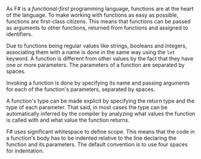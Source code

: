 As F# is a _functional-first_ programming language, functions are at the heart of the language. To make working with functions as easy as possible, functions are first-class citizens. This means that functions can be passed as arguments to other functions, returned from functions and assigned to identifiers.

Due to functions being regular values like strings, booleans and integers, associating them with a name is done in the same way using the `let` keyword. A function is different from other values by the fact that they have one or more parameters. The parameters of a function are separated by spaces.

Invoking a function is done by specifying its name and passing arguments for each of the function's parameters, separated by spaces.

A function's type can be made explicit by specifying the return type and the type of each parameter. That said, in most cases the type can be automatically inferred by the compiler by analyzing what values the function is called with and what value the function returns.

F# uses significant whitespace to define scope. This means that the code in a function's body has to be indented relative to the line declaring the function and its parameters. The default convention is to use four spaces for indentation.
